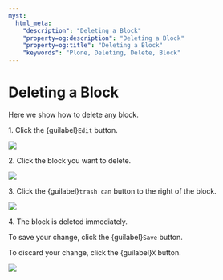 ```yaml
---
myst:
  html_meta:
    "description": "Deleting a Block"
    "property=og:description": "Deleting a Block"
    "property=og:title": "Deleting a Block"
    "keywords": "Plone, Deleting, Delete, Block"
---
```


# Deleting a Block

Here we show how to delete any block.

1\. Click the {guilabel}`Edit` button.

![](https://ajeuwbhvhr.cloudimg.io/colony-recorder.s3.amazonaws.com/files/2024-11-23/dbd47ab6-ca17-4d77-a969-173c456a1b5f/ascreenshot.jpeg?tl_px=0,0&br_px=1719,961&force_format=jpeg&q=100&width=1120.0&wat=1&wat_opacity=0.7&wat_gravity=northwest&wat_url=https://colony-recorder.s3.us-west-1.amazonaws.com/images/watermarks/FB923C_standard.png&wat_pad=9,18)


2\. Click the block you want to delete.

![](https://ajeuwbhvhr.cloudimg.io/colony-recorder.s3.amazonaws.com/files/2024-11-23/9db9a9a3-a649-4c14-8ec3-256836888128/ascreenshot.jpeg?tl_px=604,63&br_px=2324,1024&force_format=jpeg&q=100&width=1120.0&wat=1&wat_opacity=0.7&wat_gravity=northwest&wat_url=https://colony-recorder.s3.us-west-1.amazonaws.com/images/watermarks/FB923C_standard.png&wat_pad=524,277)


3\. Click the {guilabel}`trash can` button to the right of the block.

![](https://ajeuwbhvhr.cloudimg.io/colony-recorder.s3.amazonaws.com/files/2024-11-23/45310554-e23a-46b0-9ca1-cee6307313c8/ascreenshot.jpeg?tl_px=1090,95&br_px=2810,1056&force_format=jpeg&q=100&width=1120.0&wat=1&wat_opacity=0.7&wat_gravity=northwest&wat_url=https://colony-recorder.s3.us-west-1.amazonaws.com/images/watermarks/FB923C_standard.png&wat_pad=556,277)


4\. The block is deleted immediately.

To save your change, click the {guilabel}`Save` button.

To discard your change, click the {guilabel}`X` button.

![](https://ajeuwbhvhr.cloudimg.io/colony-recorder.s3.amazonaws.com/files/2024-11-23/95324e81-faef-4a12-b924-8c9bdac94763/ascreenshot.jpeg?tl_px=0,0&br_px=1719,961&force_format=jpeg&q=100&width=1120.0&wat=1&wat_opacity=0.7&wat_gravity=northwest&wat_url=https://colony-recorder.s3.us-west-1.amazonaws.com/images/watermarks/FB923C_standard.png&wat_pad=9,14)



